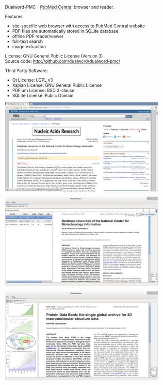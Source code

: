 Dualword-PMC - [PubMed Central](http://www.ncbi.nlm.nih.gov/pmc/) browser and reader.

Features:
 - site-specific web browser with access to PubMed Central website
 - PDF files are automatically stored in SQLite database
 - offline PDF reader/viewer
 - full-text search
 - image extraction
 
License: GNU General Public License (Version 3)  
Source code: http://github.com/dualword/dualword-pmc/  

Third Party Software:
 - Qt License: LGPL v3
 - Xapian License: GNU General Public License
 - PDFium License: BSD 3-clause
 - SQLite License: Public Domain
  
![Screenshot](etc/screenshot/dualword-pmc_1.png)

![Screenshot](etc/screenshot/dualword-pmc_2.png)

![Screenshot](etc/screenshot/dualword-pmc_3.png)

